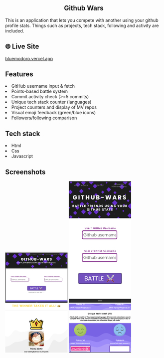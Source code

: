 <h2 align = "center"> Github Wars </h2>
This is an application that lets you compete with another using your github profile stats. Things such as projects, tech stack, following and activity are included.

## 🌐 Live Site

[bluemodoro.vercel.app](https://bluemodoro.vercel.app)

## Features

<li> GitHub username input & fetch</li>
<li>Points-based battle system</li>
<li> Commit activity check (>=5 commits)</li>
<li>Unique tech stack counter (languages) </li>
<li>Project counters and display of MV repos</li>
<li>Visual emoji feedback (green/blue icons)</li>
<li>Followers/following comparison</li>

## Tech stack

<li>Html</li>
<li>Css</li>
<li>Javascript</li>

## Screenshots

<div>
<img width="200" alt = "active view2" src="./images/finalImage6.png" />
<img width="200" alt = "active view2" src="./images/finalImage4.png" />
<img width="200" alt = "active view2" src="./images/finalImage3.png" />
<img width="200" alt = "active view2" src="./images/finalImage1.png" />
</div>
